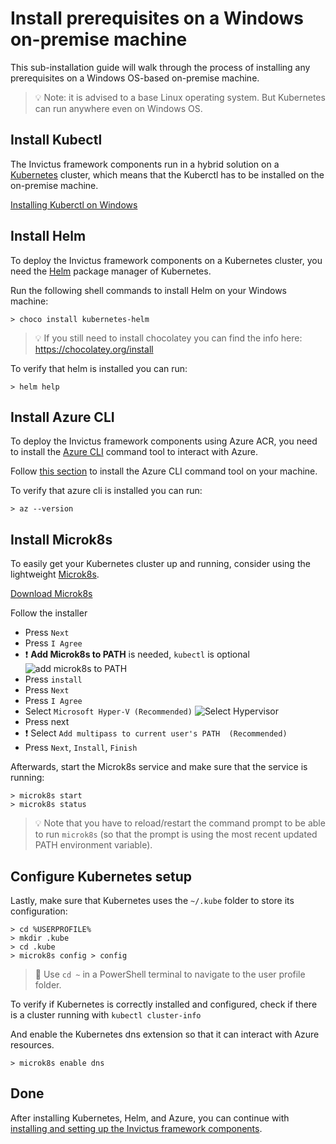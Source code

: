 # Install prerequisites on a Windows on-premise machine
This sub-installation guide will walk through the process of installing any prerequisites on a Windows OS-based on-premise machine.

> 💡 Note: it is advised to a base Linux operating system. But Kubernetes can run anywhere even on Windows OS.

## Install Kubectl
The Invictus framework components run in a hybrid solution on a [Kubernetes](https://kubernetes.io/docs/concepts/overview/) cluster, which means that the Kuberctl has to be installed on the on-premise machine.

[Installing Kuberctl on Windows](https://kubernetes.io/docs/tasks/tools/install-kubectl-windows/)

## Install Helm
To deploy the Invictus framework components on a Kubernetes cluster, you need the [Helm](https://helm.sh/) package manager of Kubernetes.

Run the following shell commands to install Helm on your Windows machine:

```shell
> choco install kubernetes-helm
```

> 💡 If you still need to install chocolatey you can find the info here: https://chocolatey.org/install

To verify that helm is installed you can run:
```shell
> helm help
```
## Install Azure CLI
To deploy the Invictus framework components using Azure ACR, you need to install the [Azure CLI](https://learn.microsoft.com/en-us/cli/azure/what-is-azure-cli) command tool to interact with Azure.

Follow [this section](https://learn.microsoft.com/en-us/cli/azure/install-azure-cli-windows?tabs=azure-cli) to install the Azure CLI command tool on your machine.

To verify that azure cli is installed you can run:
```shell
> az --version
```

## Install Microk8s
To easily get your Kubernetes cluster up and running, consider using the lightweight [Microk8s](https://microk8s.io/).

[Download Microk8s](https://microk8s.io/microk8s-installer.exe)

Follow the installer
 - Press `Next`
 - Press `I Agree`
 - ❗ **Add Microk8s to PATH** is needed, `kubectl` is optional
  ![add microk8s to PATH](../images/microk8s_selection.png)
 - Press `install`
 - Press `Next`
 - Press `I Agree`
 - Select `Microsoft Hyper-V (Recommended)`
  ![Select Hypervisor](../images/selecthyperV.png)
 - Press next
 - ❗ Select `Add multipass to current user's PATH  (Recommended)`
 - Press `Next`, `Install`, `Finish`

Afterwards, start the Microk8s service and make sure that the service is running:
```shell
> microk8s start
> microk8s status
```

> 💡 Note that you have to reload/restart the command prompt to be able to run `microk8s` (so that the prompt is using the most recent updated PATH environment variable). 

## Configure Kubernetes setup
Lastly, make sure that Kubernetes uses the `~/.kube` folder to store its configuration:
```shell
> cd %USERPROFILE%
> mkdir .kube
> cd .kube
> microk8s config > config
```

>  🚩 Use `cd ~` in a PowerShell terminal to navigate to the user profile folder. 

To verify if Kubernetes is correctly installed and configured, check if there 
is a cluster running with `kubectl cluster-info`

And enable the Kubernetes dns extension so that it can interact with Azure resources.
```shell
> microk8s enable dns
```

## Done
After installing Kubernetes, Helm, and Azure, you can continue with [installing and setting up the Invictus framework components](../installguide.md). 
